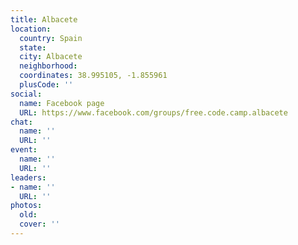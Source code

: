 ```yaml
---
title: Albacete
location:
  country: Spain
  state: 
  city: Albacete
  neighborhood: 
  coordinates: 38.995105, -1.855961
  plusCode: ''
social:
  name: Facebook page
  URL: https://www.facebook.com/groups/free.code.camp.albacete
chat:
  name: ''
  URL: ''
event:
  name: ''
  URL: ''
leaders:
- name: ''
  URL: ''
photos:
  old: 
  cover: ''
---
```

